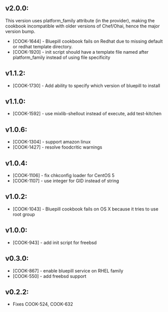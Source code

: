 ## v2.0.0:

This version uses platform_family attribute (in the provider), making
the cookbook incompatible with older versions of Chef/Ohai, hence the
major version bump.

* [COOK-1644] - Bluepill cookbook fails on Redhat due to missing
  default or redhat template directory.
* [COOK-1920] - init script should have a template file named after
  platform_family instead of using file specificity

## v1.1.2:

* [COOK-1730] - Add ability to specify which version of bluepill to
  install

## v1.1.0:

* [COOK-1592] - use mixlib-shellout instead of execute, add test-kitchen

## v1.0.6:

* [COOK-1304] - support amazon linux
* [COOK-1427] - resolve foodcritic warnings

## v1.0.4:

* [COOK-1106] - fix chkconfig loader for CentOS 5
* [COOK-1107] - use integer for GID instead of string

## v1.0.2:

* [COOK-1043] - Bluepill cookbook fails on OS X because it tries to
  use root group

## v1.0.0:

* [COOK-943] - add init script for freebsd

## v0.3.0:

* [COOK-867] - enable bluepill service on RHEL family
* [COOK-550] - add freebsd support

## v0.2.2:

* Fixes COOK-524, COOK-632
